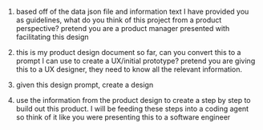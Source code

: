 1. based off of the data json file and information text I have provided you as guidelines, what do you think of this project from a product perspective? pretend you are a product manager presented with facilitating this design

2.  this is my product design document so far, can you convert this to a prompt I can use to create a UX/initial prototype? pretend you are giving this to a UX designer, they need to know all the relevant information.

3. given this design prompt, create a design

4. use the information from the product design to create a step by step to build out this product. I will be feeding these steps into a coding agent so think of it like you were presenting this to a software engineer